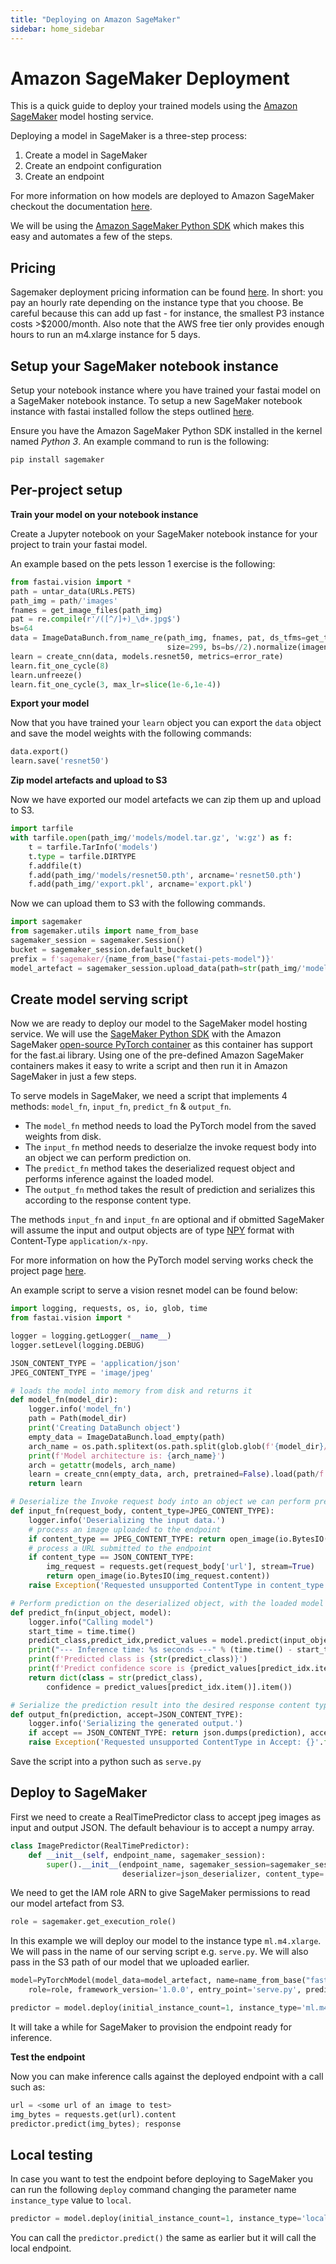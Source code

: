 ```yaml
---
title: "Deploying on Amazon SageMaker"
sidebar: home_sidebar
---
```


# Amazon SageMaker Deployment

This is a quick guide to deploy your trained models using the [Amazon SageMaker](https://aws.amazon.com/sagemaker/) model hosting service. 

Deploying a model in SageMaker is a three-step process:
1. Create a model in SageMaker
1. Create an endpoint configuration
1. Create an endpoint

For more information on how models are deployed to Amazon SageMaker checkout the documentation [here](https://docs.aws.amazon.com/sagemaker/latest/dg/ex1-deploy-model.html).

We will be using the [Amazon SageMaker Python SDK](https://sagemaker.readthedocs.io/en/stable/) which makes this easy and automates a few of the steps.

## Pricing

Sagemaker deployment pricing information can be found [here](https://aws.amazon.com/sagemaker/pricing/). In short: you pay an hourly rate depending on the instance type that you choose. Be careful because this can add up fast - for instance, the smallest P3 instance costs >$2000/month. Also note that the AWS free tier only provides enough hours to run an m4.xlarge instance for 5 days.

## Setup your SageMaker notebook instance

Setup your notebook instance where you have trained your fastai model on a SageMaker notebook instance. To setup a new SageMaker notebook instance with fastai installed follow the steps outlined [here](https://course.fast.ai/start_sagemaker.html).

Ensure you have the Amazon SageMaker Python SDK installed in the kernel named *Python 3*. An example command to run is the following:

`pip install sagemaker`

## Per-project setup

**Train your model on your notebook instance**

Create a Jupyter notebook on your SageMaker notebook instance for your project to train your fastai model. 

An example based on the pets lesson 1 exercise is the following:

```python
from fastai.vision import *
path = untar_data(URLs.PETS)
path_img = path/'images'
fnames = get_image_files(path_img)
pat = re.compile(r'/([^/]+)_\d+.jpg$')
bs=64
data = ImageDataBunch.from_name_re(path_img, fnames, pat, ds_tfms=get_transforms(),
                                   size=299, bs=bs//2).normalize(imagenet_stats)
learn = create_cnn(data, models.resnet50, metrics=error_rate)
learn.fit_one_cycle(8)
learn.unfreeze()
learn.fit_one_cycle(3, max_lr=slice(1e-6,1e-4))
```

**Export your model**

Now that you have trained your `learn` object you can export the `data` object and save the model weights with the following commands:

```python
data.export()
learn.save('resnet50')
```

**Zip model artefacts and upload to S3**

Now we have exported our model artefacts we can zip them up and upload to S3.

```python
import tarfile
with tarfile.open(path_img/'models/model.tar.gz', 'w:gz') as f:
    t = tarfile.TarInfo('models')
    t.type = tarfile.DIRTYPE
    f.addfile(t)
    f.add(path_img/'models/resnet50.pth', arcname='resnet50.pth')
    f.add(path_img/'export.pkl', arcname='export.pkl')
```

Now we can upload them to S3 with the following commands. 

```python
import sagemaker
from sagemaker.utils import name_from_base
sagemaker_session = sagemaker.Session()
bucket = sagemaker_session.default_bucket()
prefix = f'sagemaker/{name_from_base("fastai-pets-model")}'
model_artefact = sagemaker_session.upload_data(path=str(path_img/'models/model.tar.gz'), bucket=bucket, key_prefix=prefix)
```

## Create model serving script

Now we are ready to deploy our model to the SageMaker model hosting service. We will use the [SageMaker Python SDK](https://github.com/aws/sagemaker-python-sdk) with the Amazon SageMaker [open-source PyTorch container](https://github.com/aws/sagemaker-pytorch-container) as this container has support for the fast.ai library. Using one of the pre-defined Amazon SageMaker containers makes it easy to write a script and then run it in Amazon SageMaker in just a few steps.

To serve models in SageMaker, we need a script that implements 4 methods: `model_fn`, `input_fn`, `predict_fn` & `output_fn`. 
* The `model_fn` method needs to load the PyTorch model from the saved weights from disk. 
* The `input_fn` method needs to deserialze the invoke request body into an object we can perform prediction on. 
* The `predict_fn` method takes the deserialized request object and performs inference against the loaded model.
* The `output_fn` method takes the result of prediction and serializes this according to the response content type.

The methods `input_fn` and `input_fn` are optional and if obmitted SageMaker will assume the input and output objects are of type [NPY](https://docs.scipy.org/doc/numpy/neps/npy-format.html) format with Content-Type `application/x-npy`.

For more information on how the PyTorch model serving works check the project page [here](https://github.com/aws/sagemaker-python-sdk/tree/master/src/sagemaker/pytorch#sagemaker-pytorch-model-server).

An example script to serve a vision resnet model can be found below:

```python
import logging, requests, os, io, glob, time
from fastai.vision import *

logger = logging.getLogger(__name__)
logger.setLevel(logging.DEBUG)

JSON_CONTENT_TYPE = 'application/json'
JPEG_CONTENT_TYPE = 'image/jpeg'

# loads the model into memory from disk and returns it
def model_fn(model_dir):
    logger.info('model_fn')
    path = Path(model_dir)
    print('Creating DataBunch object')
    empty_data = ImageDataBunch.load_empty(path)
    arch_name = os.path.splitext(os.path.split(glob.glob(f'{model_dir}/resnet*.pth')[0])[1])[0]
    print(f'Model architecture is: {arch_name}')
    arch = getattr(models, arch_name)    
    learn = create_cnn(empty_data, arch, pretrained=False).load(path/f'{arch_name}')
    return learn

# Deserialize the Invoke request body into an object we can perform prediction on
def input_fn(request_body, content_type=JPEG_CONTENT_TYPE):
    logger.info('Deserializing the input data.')
    # process an image uploaded to the endpoint
    if content_type == JPEG_CONTENT_TYPE: return open_image(io.BytesIO(request_body))
    # process a URL submitted to the endpoint
    if content_type == JSON_CONTENT_TYPE:
        img_request = requests.get(request_body['url'], stream=True)
        return open_image(io.BytesIO(img_request.content))
    raise Exception('Requested unsupported ContentType in content_type: {}'.format(content_type))

# Perform prediction on the deserialized object, with the loaded model
def predict_fn(input_object, model):
    logger.info("Calling model")
    start_time = time.time()
    predict_class,predict_idx,predict_values = model.predict(input_object)
    print("--- Inference time: %s seconds ---" % (time.time() - start_time))
    print(f'Predicted class is {str(predict_class)}')
    print(f'Predict confidence score is {predict_values[predict_idx.item()].item()}')
    return dict(class = str(predict_class),
        confidence = predict_values[predict_idx.item()].item())

# Serialize the prediction result into the desired response content type
def output_fn(prediction, accept=JSON_CONTENT_TYPE):        
    logger.info('Serializing the generated output.')
    if accept == JSON_CONTENT_TYPE: return json.dumps(prediction), accept
    raise Exception('Requested unsupported ContentType in Accept: {}'.format(accept))    
```

Save the script into a python such as `serve.py`

## Deploy to SageMaker

First we need to create a RealTimePredictor class to accept jpeg images as input and output JSON. The default behaviour is to accept a numpy array.

```python
class ImagePredictor(RealTimePredictor):
    def __init__(self, endpoint_name, sagemaker_session):
        super().__init__(endpoint_name, sagemaker_session=sagemaker_session, serializer=None, 
                         deserializer=json_deserializer, content_type='image/jpeg')
```

We need to get the IAM role ARN to give SageMaker permissions to read our model artefact from S3.

```python
role = sagemaker.get_execution_role()
```

In this example we will deploy our model to the instance type `ml.m4.xlarge`. We will pass in the name of our serving script e.g. `serve.py`. We will also pass in the S3 path of our model that we uploaded earlier.

```python
model=PyTorchModel(model_data=model_artefact, name=name_from_base("fastai-pets-model"),
    role=role, framework_version='1.0.0', entry_point='serve.py', predictor_cls=ImagePredictor)

predictor = model.deploy(initial_instance_count=1, instance_type='ml.m4.xlarge')
```

It will take a while for SageMaker to provision the endpoint ready for inference. 


**Test the endpoint**

Now you can make inference calls against the deployed endpoint with a call such as:

```python
url = <some url of an image to test>
img_bytes = requests.get(url).content
predictor.predict(img_bytes); response
```

## Local testing
In case you want to test the endpoint before deploying to SageMaker you can run the following `deploy` command changing the parameter name `instance_type` value to `local`.

```python
predictor = model.deploy(initial_instance_count=1, instance_type='local')
```

You can call the `predictor.predict()` the same as earlier but it will call the local endpoint.

